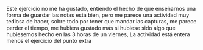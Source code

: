 Este ejercicio no me ha gustado, entiendo el hecho de que enseñarnos una forma de guardar las notas está bien, pero me parece una actividad muy tediosa de hacer, sobre todo por tener que mandar las capturas, me parece perder el tiempo, me hubiera gustado más si hubiese sido algo que hubiesemos hecho en las 3 horas de un viernes,
La actividad está entera menos el ejercicio del punto extra
